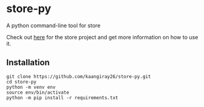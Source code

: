 # store-py
A python command-line tool for store

Check out [here](https://github.com/kaangiray26/store) for the store project and get more information on how to use it.

## Installation
```
git clone https://github.com/kaangiray26/store-py.git
cd store-py
python -m venv env
source env/bin/activate
python -m pip install -r requirements.txt
```
